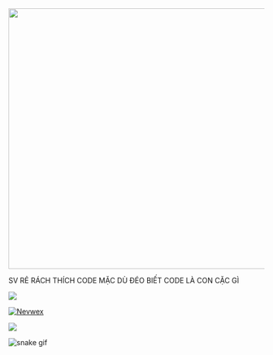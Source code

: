 <img src="https://files.catbox.moe/8u931d.jpg" width="512px"/>

SV RẺ RÁCH THÍCH CODE MẶC DÙ ĐÉO BIẾT CODE LÀ CON CẶC GÌ 


[![](https://visitcount.itsvg.in/api?id=Nevwex&icon=0&color=12)](https://visitcount.itsvg.in)

[![Nevwex](https://github-readme-stats.vercel.app/api?username=Nevwex&theme=dark&icon_color=84628F&show_icons=true)](https://github.com/Nevwex)

[![](https://github-readme-stats.vercel.app/api/top-langs/?username=Nevwex&layout=compact&theme=dark)](https://github.com/Nevwex)

![snake gif](https://github.com/Nevwex/Nevwex/blob/output/github-contribution-grid-snake.gif)
